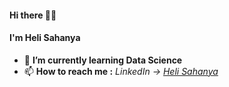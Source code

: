 #### Hi there 👋:smiley:
#### I'm Heli Sahanya 
- 🌱 **I’m currently learning Data Science**
- 📫 **How to reach me :** *LinkedIn -> [Heli Sahanya](https://www.linkedin.com/in/heli-sahanya-237615211/)*
